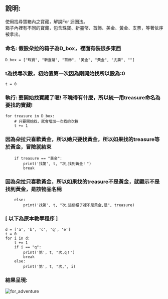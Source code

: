 ## 說明:  
使用找尋寶箱內之寶藏，解說For 迴圈法。  
箱子內裡有不同的寶藏，包含珠寶、新臺幣、首飾、美金、黃金、支票，等著依序被拿出。
    
  
### 命名: 假設朵拉的箱子為D_box，裡面有裝很多東西
    D_box = ["珠寶", "新臺幣", "首飾", "美金", "黃金", "支票", ""]

### t為找尋次數，初始值第一次因為剛開始找所以設為:0
    t = 0
    
### 執行: 要開始找寶藏了喔! 不曉得有什麼，所以統一用treasure命名為要找的寶藏!
    for treasure in D_box:
        # 只要開始找，就會增加一次找的次數
        t += 1
### 因為朵拉只喜歡黃金，所以她只要找黃金，所以如果找的treasure等於黃金，冒險就結束
        if treasure == "黃金":
            print('找第', t, "次,找到黃金！")
            break
### 因為朵拉只喜歡黃金，所以如果找的treasure不是黃金，就顯示不是找到黃金，是該物品名稱
        else:
            print('找第', t, "次,這個櫃子裡不是黃金,是", treasure)


### [ 以下為原本教學程序 ]
    d = ['a', 'b', 'c', 'q', 'e']
    t = 0
    for i in d:
        t += 1
        if i == "q":
            print('第', t, "次,q！")
            break
        else:
            print('第', t, "次,", i)
        
    
### 結果呈現:
![for_adventure](https://user-images.githubusercontent.com/70878758/129534435-0c74fc49-448d-4672-8e64-d8659ca837b9.png)

